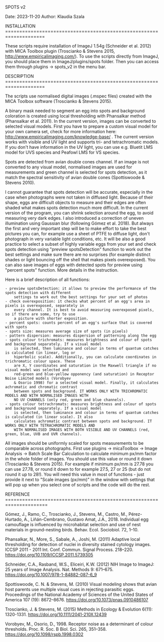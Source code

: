 SPOTS v2

Date: 2023-11-20
Author: Klaudia Szala

INSTALLATION ====================================================================

These scripts require installation of ImageJ 1.54g (Schneider et al. 2012) with MICA Toolbox plugin
(Troscianko & Stevens 2015, http://www.empiricalimaging.com/). To use the scripts directly from ImageJ,
you should place them in ImageJ/plugins/spots folder. Then you can access them through plugins -> spots_v2
in the menu bar.

DESCRIPTION ====================================================================

The scripts use normalised digital images (.mspec files) created with the MICA Toolbox software (Troscianko &
Stevens 2015).

A binary mask needed to segment an egg into spots and background coloration is created using local thresholding
with Phansalkar method (Phansalkar et al. 2011). In the current version, images can be converted
to selected visual models. First you have to prepare a custom visual model for your own camera set, check for more
information here: http://www.empiricalimaging.com/knowledge-base/ . The current version works with visible and
UV light and supports tri- and tetrachromatic models. If you don't have information in the UV light, you
can use e.g. Bluetit LMS model for UVS species and Peafowl LMS for VS species.

Spots are detected from avian double cones channel. If an image is not converted to any visual model,
normalised images are used for measurements and green channel is selected for spots detection, as it match the
spectral sensitivity of avian double cones (Spottiswoode & Stevens 2010).

I cannot guarantee that spots detection will be accurate, especially in the case when photographs were not taken
in diffused light. Because of their shape, eggs are difficult objects to measure and their edges are often shaded
what makes spots detection much more difficult. In the current version of the program, you can shrink selection
around the egg, to avoid measuring very dark edges. I also introduced a correction of uneven illumination using
Gaussian blur (following Gómez et al. 2018). But always the first and very important step will be to make effort
to take the best pictures you can, for example use a sheet of PTFE to diffuse light, don't photograph in very
variable light conditions, etc. It will be also a good practice to select a subset of highly variable eggs from
your set and check spots detection using "preview spotsDetection" function to work out the best settings and make sure
there are no surprises (for example distinct shades or light bouncing off the shell that makes pixels overexposed).
You can also save images of eggs with detected spots for preview using "percent spots" function. More details in the instruction.


Here is a brief description of all functions:

	- preview spotsDetection: it allows to preview the performance of the spots detection with different
		settings to work out the best settings for your set of photos
	- check overexposition: it checks what percent of an egg's area in pixels is overexposed, separately in
		every channel. It is best to avoid measuring overexposed pixels, so if there are some, try to use
		a picture with shorter exposition.
	- percent spots: counts percent of an egg's surface that is covered with spots
	- spots size: measures average size of spots (in pixels)
	- pattern dispersion: measures dispersion of patterning along the egg
	- spots colour trichromats: measures brightness and colour of spots and background separately. If a visual model
		is selected, then luminance and colour in terms of quantum catches is calculated (in linear, log or
		hiperbolic scale). Additionally, you can calculate coordinates in trichromatic colour space. These
		are X, Y coordinates and saturation in the Maxwell triangle if no visual model was selected and
		red-green and blue-yellow opponency (and saturation) in Receptor Noise Limited models (Vorobyev
		& Osorio 1998) for a selected visual model. Finally, it calculates achromatic and chromatic contrast
		between spots and background. IT WORKS ONLY WITH TRICHROMATIC MODELS AND WITH NORMALISED IMAGES WITH
		NO UV CHANNELS (only red, green and blue channels).
	- spots colour tetrachromats: measures brightness and colour of spots and background separately. If a visual model
		is selected, then luminance and colour in terms of quantum catches is calculated (in linear scale). It also
		calculates achromatic contrast between spots and background. IT WORKS ONLY WITH TETRACHROMATIC MODELS AND
		WITH NORMALISED IMAGES WITH BOTH VISIBLE AND UV CHANNELS (red, green, blue, UVB and UVR channels).
	

All images should be uniformly scaled for spots measurements to be comparable across photographs. First use
plugins -> micaToolbox -> Image Analysis -> Batch Scale Bar Calculation to calculate minimum px/mm factor
in the whole folder of images. You should use this value or round it down (Troscianko & Stevens 2015). For example if minimum
px/mm is 27.78 you can use 27.78, or round it down to for example 27.5, 27 or 25 (but do not round it up to 28!).
You will need this value in most of functions - just provide it next to "Scale images (px/mm)" in the window
with settings that will pop up when you select one of scripts and the code will do the rest.


REFERENCE =====================================================================

Gómez, J., Ramo, C., Troscianko, J., Stevens, M., Castro, M., Pérez-Hurtado, A., Liñán-Cembrano,
Gustavo Amat, J.A., 2018. Individual egg camouflage is influenced by microhabitat selection and use of 
nest materials in ground-nesting birds. Behav. Ecol. Sociobiol. 72, 1–10.

Phansalkar, N., More, S., Sabale, A., Joshi, M. (2011) Adaptive local thresholding for detection of nuclei
in diversity stained cytology images. ICCSP 2011 - 2011 Int. Conf. Commun. Signal Process. 218–220.
https://doi.org/10.1109/ICCSP.2011.5739305

Schneider, C.A., Rasband, W.S., Eliceiri, K.W. (2012) NIH Image to ImageJ: 25 years of Image Analysis. Nat.
Methods 9: 671–675. https://doi.org/10.1007/978-1-84882-087-6_9

Spottiswoode, C. N. & Stevens, M. (2010) Visual modeling shows that avian host parents use multiple visual
cues in rejecting parasitic eggs. Proceedings of the National Academy of Sciences of the United States of
America 107 (19): 8672–8676. https://doi.org/10.1073/pnas.0910486107

Troscianko, J. & Stevens, M. (2015) Methods in Ecology & Evolution 6(11): 1320-1331.
https://doi.org/10.1111/2041-210X.12439

Vorobyev, M., Osorio, D., 1998. Receptor noise as a determinant of colour thresholds. Proc. R. Soc. B Biol. Sci.
265, 351–358. https://doi.org/10.1098/rspb.1998.0302
